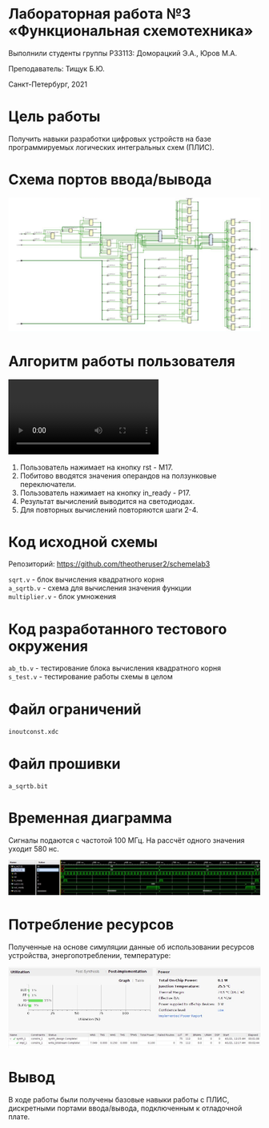 
<!-- федеральное государственное автономное образовательное учреждение высшего образования
«Национальный исследовательский университет ИТМО» -->

# Лабораторная работа №3 &laquo;Функциональная схемотехника&raquo;

Выполнили студенты группы P33113:  Доморацкий Э.А., Юров М.А.

Преподаватель: Тищук Б.Ю.

Санкт-Петербург, 2021

Цель работы
=======

Получить навыки разработки цифровых устройств на базе программируемых логических интегральных схем (ПЛИС).


Схема портов ввода/вывода
=======================

![](./scheme.png)

Алгоритм работы пользователя
===========================
![](./у.mp4)
1. Пользователь нажимает на кнопку rst - M17.
2. Побитово вводятся значения операндов на ползунковые переключатели.
3. Пользователь нажимает на кнопку in_ready - P17.
4. Результат вычислений выводится на светодиодах.
5. Для повторных вычислений повторяются шаги 2-4.

Код исходной схемы
========================

Репозиторий: https://github.com/theotheruser2/schemelab3  

`sqrt.v` - блок вычисления квадратного корня\
`a_sqrtb.v` - схема для вычисления значения функции\
`multiplier.v` - блок умножения

Код разработанного тестового окружения 
=======================================

`ab_tb.v` - тестирование блока вычисления квадратного корня\
`s_test.v` - тестирование работы схемы в целом

Файл ограничений
================

`inoutconst.xdc`

Файл прошивки
=============

`a_sqrtb.bit`

Временная диаграмма
===================

Сигналы подаются с частотой 100 МГц. На рассчёт одного значения уходит 580 нс.

![](./time.png)


Потребление ресурсов
====================

Полученные на основе симуляции данные об использовании ресурсов устройства, энергопотреблении, температуре:

![](./stat.png)
![](./runs.png)

Вывод
=====

В ходе работы были получены базовые навыки работы с ПЛИС, дискретными портами ввода/вывода, подключенным к отладочной плате.
